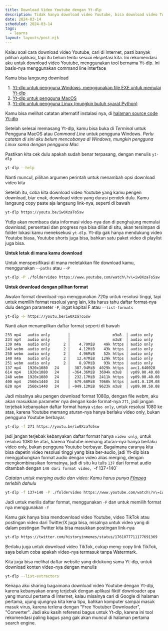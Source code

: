 ```yaml
---
title: Download Video Youtube dengan Yt-dlp
description: Tidak hanya download video Youtube, bisa download video Twitter, video TikTok juga bisa
date: 2024-03-14
scheduled: 2024-03-14
tags:
  - learns
layout: layouts/post.njk
---
```


Kalau soal cara download video Youtube, cari di Internet, pasti banyak pilihan aplikasi, tapi itu belum tentu sesuai ekspetasi kita. Ini rekomendasi aku untuk download video Youtube, menggunakan tool bernama Yt-dlp. Ini basis-nya menggunakan command line interface

Kamu bisa langsung download

1. [Yt-dlp untuk pengguna Windows, menggunakan file EXE untuk memulai Yt-dlp](https://github.com/yt-dlp/yt-dlp/releases/latest/download/yt-dlp.exe)
2. [Yt-dlp untuk pengguna MacOS](https://github.com/yt-dlp/yt-dlp/releases/latest/download/yt-dlp_macos)
3. [Yt-dlp untuk pengguna Linux (mungkin butuh syarat Python)](https://github.com/yt-dlp/yt-dlp/releases/latest/download/yt-dlp)

Kamu bisa melihat catatan alternatif instalasi nya, di [halaman source code Yt-dlp](https://github.com/yt-dlp/yt-dlp)

Setelah selesai memasang Yt-dlp, kamu bisa buka di *Terminal* untuk Pengguna MacOS atau *Command Line* untuk pengguna Windows. *Perlu catatan di sini aku belum mencobanya di Windows, mungkin pengguna Linux sama dengan pengguna Mac*

Pastikan kita cek dulu apakah sudah benar terpasang, dengan menulis `yt-dlp`

```bash
yt-dlp --help
```

Nanti muncul, pilihan argumen perintah untuk menambah opsi download video kita

Setelah itu, coba kita download video Youtube yang kamu pengen download, biar enak, download video yang durasi pendek dulu. Kamu langsung copy paste aja langsung link-nya, seperti di bawah


```bash
yt-dlp https://youtu.be/iw0XzaTo5sw
```

Ytdlp akan membaca data informasi video-nya dan di penghujung memulai download, persentasi dan progress nya bisa diliat di situ, akan tersimpan di folder lokasi kamu meneksekusi `yt-dlp`. Yt-dlp gak hanya mendukung video Youtube biasa, Youtube shorts juga bisa, bahkan satu paket video di playlist juga bisa.

**Untuk letak di mana kamu download**

Untuk menspesifikasi di mana meletakkan file download kamu, menggunakan `--paths` atau `--P`

```bash
yt-dlp -P ./foldervideo https://www.youtube.com/watch\?v\=iw0XzaTo5sw
```

**Untuk download dengan pilihan format**

Awalan format download-nya menggunakan 720p untuk resolusi tinggi, tapi untuk memilih format resolusi yang lain, kita harus tahu daftar format-nya dulu dengan parameter `-F`, ingat kapital F atau `--list-formats`

```bash
yt-dlp -F https://youtu.be/iw0XzaTo5sw
```

Nanti akan menampilkan daftar format seperti di bawah

```bash
233 mp4   audio only        │                   m3u8  │ audio only           unknown             Default
234 mp4   audio only        │                   m3u8  │ audio only           unknown             Default
139 m4a   audio only      2 │    4.70MiB    49k https │ audio only           mp4a.40.5   49k 22k low, m4a_dash
249 webm  audio only      2 │    4.12MiB    43k https │ audio only           opus        43k 48k low, webm_dash
250 webm  audio only      2 │    4.96MiB    52k https │ audio only           opus        52k 48k low, webm_dash
140 m4a   audio only      2 │   12.47MiB   129k https │ audio only           mp4a.40.2  129k 44k medium, m4a_dash
251 webm  audio only      2 │    8.97MiB    93k https │ audio only           opus        93k 48k medium, webm_dash
137 mp4   1920x1080   24    │  387.94MiB  4029k https │ avc1.640028    4029k video only          1080p, mp4_dash
614 mp4   1920x1080   24    │ ~364.36MiB  3694k m3u8  │ vp09.00.40.08  3694k video only
248 webm  1920x1080   24    │  232.17MiB  2411k https │ vp09.00.40.08  2411k video only          1080p, webm_dash
400 mp4   2560x1440   24    │  679.68MiB  7060k https │ av01.0.12M.08  7060k video only          1440p, mp4_dash
620 mp4   2560x1440   24    │ ~949.12MiB  9623k m3u8  │ vp09.00.50.08  9623k video only
```

Jadi misalnya aku pengen download format 1080p, dengan file *webm*, aku akan masukkan parameter nya dengan kode format-nya `271`, jadi jangan terjebak kebanyakan daftar format hanya `video only`, untuk resolusi 1080 ke atas, karena Youtube memang aturan-nya hanya berlaku video only, bukan pengguna Youtube berbayar.

```bash
yt-dlp -f 271 https://youtu.be/iw0XzaTo5sw
```

jadi jangan terjebak kebanyakan daftar format hanya `video only`, untuk resolusi 1080 ke atas, karena Youtube memang aturan-nya hanya berlaku video only, bukan pengguna Youtube berbayar. Bagaimana caranya kita bisa dapetin video resolusi tinggi yang bisa ber-audio, jadi Yt-dlp bisa menggabungkan format audio dengan video alias merging, dengan mengkombinasikan formatnya, jadi di situ ku tulis `137` dari format audio ditambah dengan `140 dari format video, `-f 137+140`

*Catatan untuk merging audio dan video: Kamu harus punya [Ffmpeg](https://ffmpeg.org/download.html) terlebih dahulu*

```bash
yt-dlp -f 137+140 -P ./foldervideo https://www.youtube.com/watch\?v\=iw0XzaTo5sw
```


Jadi untuk merilis daftar format, menggunakan `-F` dan untuk memilih format nya menggunakan `-f`

Kamu gak hanya bisa mendownload video Youtube, video TikTok atau postingan video dari Twitter/X juga bisa, misalnya untuk video yang di dalam postingan Twitter kita bisa masukkan postingan link-nya

```bash
yt-dlp https://twitter.com/historyinmemes/status/1761077711177691369
```

Berlaku juga untuk download video TikTok, cukup meng-copy link TikTok, saya belum coba apakah video-nya termasuk tanpa Watermark.

Kita juga bisa melihat daftar website yang didukung sama Yt-dlp, untuk download konten video-nya dengan menulis

```bash
yt-dlp --list-extractors
```

Kenapa aku sharing bagaimana download video Youtube dengan Yt-dlp, karena kebanyakan orang terjebak dengan aplikasi fiktif downloader apa yang muncul pertama di Internet, kalau misalnya cari di Google di halaman pertama, ujung ujungnya kita kena tipu, bahkan komputer sampai masuk masuk virus, karena terlena dengan "Free Youtuber Downloader", "Converter". Jadi aku kasih referensi bagus untuk Yt-dlp, karena ini tool rekomendasi paling bagus yang gak akan muncul di halaman pertama search engine.




